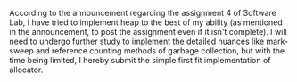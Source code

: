 According to the announcement regarding the assignment 4 of Software Lab, I have tried to implement heap to the best of my ability (as mentioned in the announcement, to post the assignment even if it isn't complete). I will need to undergo further study to implement the detailed nuances like mark-sweep and reference counting methods of garbage collection, but with the time being limited, I hereby submit the simple first fit implementation of allocator.
